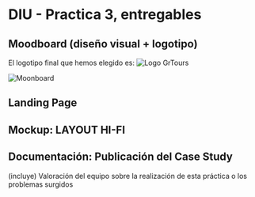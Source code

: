 # DIU - Practica 3, entregables

## Moodboard (diseño visual + logotipo)   

El logotipo final que hemos elegido es:
![Logo GrTours](https://user-images.githubusercontent.com/40770870/116888453-cbefe580-ac2b-11eb-9f2e-9efa941b6a01.PNG)


![Moonboard](https://user-images.githubusercontent.com/40770870/116888367-ab279000-ac2b-11eb-8c66-8d03022c0d53.PNG)



## Landing Page


## Mockup: LAYOUT HI-FI


## Documentación: Publicación del Case Study


(incluye) Valoración del equipo sobre la realización de esta práctica o los problemas surgidos
 
